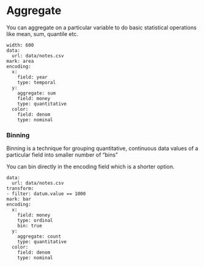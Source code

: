 # Aggregate

You can aggregate on a particular variable to do basic statistical operations like mean, sum, quantile etc.

```vis
width: 600
data:
  url: data/notes.csv
mark: area
encoding:
  x:
    field: year
    type: temporal
  y:
    aggregate: sum
    field: money
    type: quantitative
  color:
    field: denom
    type: nominal
```

### Binning

Binning is a technique for grouping quantitative, continuous data values of a particular field into smaller number of “bins”

You can bin directly in the encoding field which is a shorter option.

```vis
data: 
  url: data/notes.csv 
transform:
- filter: datum.value == 1000
mark: bar
encoding: 
  x: 
    field: money
    type: ordinal
    bin: true
  y: 
    aggregate: count
    type: quantitative
  color:
    field: denom
    type: nominal
```
